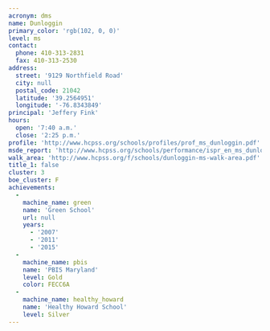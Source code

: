 ```yaml
---
acronym: dms
name: Dunloggin
primary_color: 'rgb(102, 0, 0)'
level: ms
contact:
  phone: 410-313-2831
  fax: 410-313-2530
address:
  street: '9129 Northfield Road'
  city: null
  postal_code: 21042
  latitude: '39.2564951'
  longitude: '-76.8343849'
principal: 'Jeffery Fink'
hours:
  open: '7:40 a.m.'
  close: '2:25 p.m.'
profile: 'http://www.hcpss.org/schools/profiles/prof_ms_dunloggin.pdf'
msde_report: 'http://www.hcpss.org/schools/performance/ispr_en_ms_dunloggin.pdf'
walk_area: 'http://www.hcpss.org/f/schools/dunloggin-ms-walk-area.pdf'
title_1: false
cluster: 3
boe_cluster: F
achievements:
  -
    machine_name: green
    name: 'Green School'
    url: null
    years:
      - '2007'
      - '2011'
      - '2015'
  -
    machine_name: pbis
    name: 'PBIS Maryland'
    level: Gold
    color: FECC6A
  -
    machine_name: healthy_howard
    name: 'Healthy Howard School'
    level: Silver
---
```


